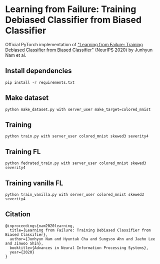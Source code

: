 # Learning from Failure: Training Debiased Classifier from Biased Classifier

Official PyTorch implementation of ["Learning from Failure: Training Debiased Classifier from Biased Classifier"](https://arxiv.org/pdf/2007.02561.pdf) (NeurIPS 2020) by Junhyun Nam et al. 


## Install dependencies
```
pip install -r requirements.txt
```


## Make dataset
```
python make_dataset.py with server_user make_target=colored_mnist
```


## Training
```
python train.py with server_user colored_mnist skewed3 severity4
```

## Training FL
```
python fedrated_train.py with server_user colored_mnist skewed3 severity4
```

## Training vanilla FL
```
python train_vanilla.py with server_user colored_mnist skewed3 severity4
```

## Citation
```
@inproceedings{nam2020learning,
  title={Learning from Failure: Training Debiased Classifier from Biased Classifier},
  author={Junhyun Nam and Hyuntak Cha and Sungsoo Ahn and Jaeho Lee and Jinwoo Shin},
  booktitle={Advances in Neural Information Processing Systems},
  year={2020}
}
```
